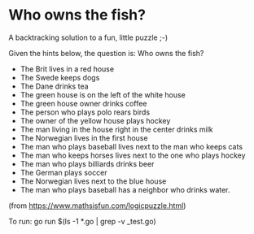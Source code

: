 # Who owns the fish?

A backtracking solution to a fun, little puzzle ;-) 

Given the hints below, the question is: Who owns the fish?

- The Brit lives in a red house
- The Swede keeps dogs
- The Dane drinks tea
- The green house is on the left of the white house
- The green house owner drinks coffee
- The person who plays polo rears birds
- The owner of the yellow house plays hockey
- The man living in the house right in the center drinks milk
- The Norwegian lives in the first house
- The man who plays baseball lives next to the man who keeps cats
- The man who keeps horses lives next to the one who plays hockey
- The man who plays billiards drinks beer
- The German plays soccer
- The Norwegian lives next to the blue house
- The man who plays baseball has a neighbor who drinks water.

(from https://www.mathsisfun.com/logicpuzzle.html)

To run:
go run $(ls -1 *.go | grep -v _test.go)

